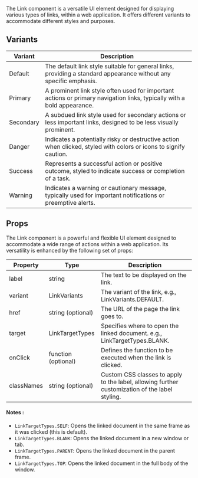 The Link component is a versatile UI element designed for displaying various types of links, within a web application. It offers different variants to accommodate different styles and purposes.

## Variants

| Variant   | Description                                                                                                            |
| --------- | ---------------------------------------------------------------------------------------------------------------------- |
| Default   | The default link style suitable for general links, providing a standard appearance without any specific emphasis.      |
| Primary   | A prominent link style often used for important actions or primary navigation links, typically with a bold appearance. |
| Secondary | A subdued link style used for secondary actions or less important links, designed to be less visually prominent.       |
| Danger    | Indicates a potentially risky or destructive action when clicked, styled with colors or icons to signify caution.      |
| Success   | Represents a successful action or positive outcome, styled to indicate success or completion of a task.                |
| Warning   | Indicates a warning or cautionary message, typically used for important notifications or preemptive alerts.            |

## Props

The Link component is a powerful and flexible UI element designed to accommodate a wide range of actions within a web application. Its versatility is enhanced by the following set of props:

| Property   | Type                | Description                                                                                    |
| ---------- | ------------------- | ---------------------------------------------------------------------------------------------- |
| label      | string              | The text to be displayed on the link.                                                          |
| variant    | LinkVariants        | The variant of the link, e.g., LinkVariants.DEFAULT.                                           |
| href       | string (optional)   | The URL of the page the link goes to.                                                          |
| target     | LinkTargetTypes     | Specifies where to open the linked document. e.g., LinkTargetTypes.BLANK.                      |
| onClick    | function (optional) | Defines the function to be executed when the link is clicked.                                  |
| classNames | string (optional)   | Custom CSS classes to apply to the label, allowing further customization of the label styling. |

#### **Notes :**

- `LinkTargetTypes.SELF`: Opens the linked document in the same frame as it was clicked (this is default).
- `LinkTargetTypes.BLANK`: Opens the linked document in a new window or tab.
- `LinkTargetTypes.PARENT`: Opens the linked document in the parent frame.
- `LinkTargetTypes.TOP`: Opens the linked document in the full body of the window.
